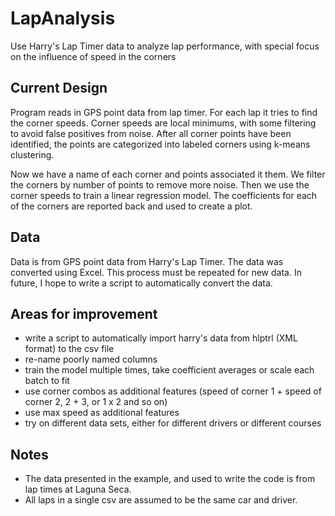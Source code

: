 # LapAnalysis
Use Harry's Lap Timer data to analyze lap performance, with special focus on the influence of speed in the corners

## Current Design
Program reads in GPS point data from lap timer.
For each lap it tries to find the corner speeds.
Corner speeds are local minimums, with some filtering to avoid false positives from noise.
After all corner points have been identified, the points are categorized into labeled corners
using k-means clustering.


Now we have a name of each corner and points associated it them.
We filter the corners by number of points to remove more noise.
Then we use the corner speeds to train a linear regression model.
The coefficients for each of the corners are reported back and used to create a plot.

## Data
Data is from GPS point data from Harry's Lap Timer.
The data was converted using Excel.
This process must be repeated for new data.
In future, I hope to write a script to automatically convert the data.

## Areas for improvement
 - write a script to automatically import harry's data from hlptrl (XML format) to the csv file
 - re-name poorly named columns
 - train the model multiple times, take coefficient averages or scale each batch to fit
 - use corner combos as additional features (speed of corner 1 + speed of corner 2, 2 + 3, or  1 x 2 and so on)
 - use max speed as additional features
 - try on different data sets, either for different drivers or different courses


## Notes
 - The data presented in the example, and used to write the code is from lap times at Laguna Seca.
 - All laps in a single csv are assumed to be the same car and driver.